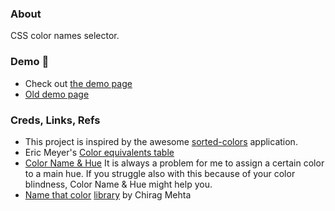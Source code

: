 ### About

CSS color names selector.

### Demo 👀
* Check out [the demo page](https://maxzz.github.io/color-names22)
* [Old demo page](https://maxzz.github.io/color-names)

### Creds, Links, Refs

* This project is inspired by the awesome [sorted-colors](https://enes.in/sorted-colors/) application.  
* Eric Meyer's [Color equivalents table](https://meyerweb.com/eric/css/colors/)
* [Color Name & Hue](https://www.color-blindness.com/color-name-hue) It is always a problem for me to assign a certain color to a main hue. If you struggle also with this because of your color blindness, Color Name & Hue might help you.
* [Name that color](https://chir.ag/projects/name-that-color) [library](https://chir.ag/projects/ntc/ntc.js) by Chirag Mehta
